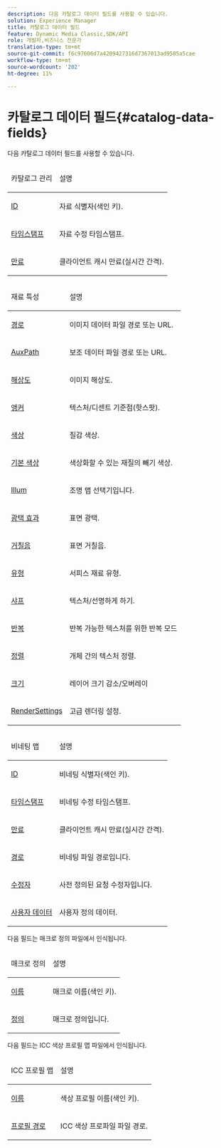 ```yaml
---
description: 다음 카탈로그 데이터 필드를 사용할 수 있습니다.
solution: Experience Manager
title: 카탈로그 데이터 필드
feature: Dynamic Media Classic,SDK/API
role: 개발자,비즈니스 전문가
translation-type: tm+mt
source-git-commit: f6c97606d7a4209427316d7367013ad9585a5cae
workflow-type: tm+mt
source-wordcount: '202'
ht-degree: 11%

---
```



# 카탈로그 데이터 필드{#catalog-data-fields}

다음 카탈로그 데이터 필드를 사용할 수 있습니다.

<table id="simpletable_C2D795844F624470871959842AF50BF3"> 
 <thead class="sthead"> 
  <td class="stentry"> <p>카탈로그 관리 </p></td> 
  <td class="stentry"> <p>설명 </p></td> 
 </thead> 
 <tr class="strow"> 
  <td class="stentry"> <p><a href="../../../../../ir-api/material-cat/image-rendering-api-ref/c-ir-material-catalog/c-ir-material-data-reference/r-ir-id.md#reference-cba2a53a952e403fb57a4e8569f9cf85" type="reference" format="dita" scope="local"> ID</a> </p></td> 
  <td class="stentry"> <p>자료 식별자(색인 키). </p></td> 
 </tr> 
 <tr class="strow"> 
  <td class="stentry"> <p><a href="../../../../../ir-api/material-cat/image-rendering-api-ref/c-ir-material-catalog/c-ir-material-data-reference/r-ir-timestamp-dataref.md#reference-6daf7973dc4f4b4e9e8165756db7c319" type="reference" format="dita" scope="local"> 타임스탬프</a> </p></td> 
  <td class="stentry"> <p>자료 수정 타임스탬프. </p></td> 
 </tr> 
 <tr class="strow"> 
  <td class="stentry"> <p><a href="../../../../../ir-api/material-cat/image-rendering-api-ref/c-ir-material-catalog/c-ir-material-data-reference/r-ir-expiration-dataref.md#reference-5e93943abff54c93bf85aae3b911a3ce" type="reference" format="dita" scope="local"> 만료</a> </p></td> 
  <td class="stentry"> <p>클라이언트 캐시 만료(실시간 간격). </p></td> 
 </tr> 
</table>

<table id="simpletable_58980295E92848B7BE471855D629F756"> 
 <thead class="sthead"> 
  <td class="stentry"> <p>재료 특성 </p></td> 
  <td class="stentry"> <p>설명 </p></td> 
 </thead> 
 <tr class="strow"> 
  <td class="stentry"> <p><a href="../../../../../ir-api/material-cat/image-rendering-api-ref/c-ir-material-catalog/c-ir-material-data-reference/r-ir-path.md#reference-59ebb624250a4965ad1737578a2ab590" type="reference" format="dita" scope="local"> 경로 </a> </p></td> 
  <td class="stentry"> <p>이미지 데이터 파일 경로 또는 URL. </p></td> 
 </tr> 
 <tr class="strow"> 
  <td class="stentry"> <p><a href="../../../../../ir-api/material-cat/image-rendering-api-ref/c-ir-material-catalog/c-ir-material-data-reference/r-ir-auxpath.md#reference-943ad5ee3c3b4b06bbcbb005db0dc969" type="reference" format="dita" scope="local"> AuxPath  </a> </p></td> 
  <td class="stentry"> <p>보조 데이터 파일 경로 또는 URL. </p></td> 
 </tr> 
 <tr class="strow"> 
  <td class="stentry"> <p><a href="../../../../../ir-api/material-cat/image-rendering-api-ref/c-ir-material-catalog/c-ir-material-data-reference/r-ir-resolution-dataref.md#reference-6a2d64c2d72b438fade58a3391569da7" type="reference" format="dita" scope="local"> 해상도 </a> </p></td> 
  <td class="stentry"> <p>이미지 해상도. </p></td> 
 </tr> 
 <tr class="strow"> 
  <td class="stentry"> <p><a href="../../../../../ir-api/material-cat/image-rendering-api-ref/c-ir-material-catalog/c-ir-material-data-reference/r-ir-cat-anchor.md#reference-d9b1d49db1fc440686f64b84453297ab" type="reference" format="dita" scope="local"> 앵커 </a> </p></td> 
  <td class="stentry"> <p>텍스처/디센트 기준점(핫스팟). </p></td> 
 </tr> 
 <tr class="strow"> 
  <td class="stentry"> <p><a href="../../../../../ir-api/material-cat/image-rendering-api-ref/c-ir-material-catalog/c-ir-material-data-reference/r-ir-cat-color.md#reference-7639487fe0ac48beb9e8afa4dc845552" type="reference" format="dita" scope="local"> 색상 </a> </p></td> 
  <td class="stentry"> <p>질감 색상. </p></td> 
 </tr> 
 <tr class="strow"> 
  <td class="stentry"> <p><a href="../../../../../ir-api/material-cat/image-rendering-api-ref/c-ir-material-catalog/c-ir-material-data-reference/r-ir-basecolor.md#reference-5f02371b1d8e444ab12d2614d9792de8" type="reference" format="dita" scope="local"> 기본 색상  </a> </p></td> 
  <td class="stentry"> <p>색상화할 수 있는 재질의 빼기 색상. </p></td> 
 </tr> 
 <tr class="strow"> 
  <td class="stentry"> <p><a href="../../../../../ir-api/material-cat/image-rendering-api-ref/c-ir-material-catalog/c-ir-material-data-reference/r-ir-cat-illum.md#reference-faeb85b387544d04b8aa4ccc3ab12e0f" type="reference" format="dita" scope="local"> Illum  </a> </p></td> 
  <td class="stentry"> <p>조명 맵 선택기입니다. </p></td> 
 </tr> 
 <tr class="strow"> 
  <td class="stentry"> <p><a href="../../../../../ir-api/material-cat/image-rendering-api-ref/c-ir-material-catalog/c-ir-material-data-reference/r-ir-cat-gloss.md#reference-5277f62a67e2408ab94699aa712f1eeb" type="reference" format="dita" scope="local"> 광택 효과</a> </p></td> 
  <td class="stentry"> <p>표면 광택. </p></td> 
 </tr> 
 <tr class="strow"> 
  <td class="stentry"> <p><a href="../../../../../ir-api/material-cat/image-rendering-api-ref/c-ir-material-catalog/c-ir-material-data-reference/r-ir-roughness.md#reference-79f748ac642745e3b81795a99f61fa99" type="reference" format="dita" scope="local"> 거칠음  </a> </p></td> 
  <td class="stentry"> <p>표면 거칠음. </p></td> 
 </tr> 
 <tr class="strow"> 
  <td class="stentry"> <p><a href="../../../../../ir-api/material-cat/image-rendering-api-ref/c-ir-material-catalog/c-ir-material-data-reference/r-ir-cat-type.md#reference-9bea147dda9f4e74bc0ec79dcc0d9161" type="reference" format="dita" scope="local"> 유형</a> </p></td> 
  <td class="stentry"> <p>서피스 재료 유형. </p></td> 
 </tr> 
 <tr class="strow"> 
  <td class="stentry"> <p><a href="../../../../../ir-api/material-cat/image-rendering-api-ref/c-ir-material-catalog/c-ir-material-data-reference/r-ir-sharp-dataref.md#reference-f79a14bd52474dfd8495115d398a30d0" type="reference" format="dita" scope="local"> 샤프</a> </p></td> 
  <td class="stentry"> <p>텍스처/선명하게 하기. </p></td> 
 </tr> 
 <tr class="strow"> 
  <td class="stentry"> <p><a href="../../../../../ir-api/material-cat/image-rendering-api-ref/c-ir-material-catalog/c-ir-material-data-reference/r-ir-cat-repeat.md#reference-20e149211e1f4e8285db5ecb83c1902e" type="reference" format="dita" scope="local"> 반복</a> </p></td> 
  <td class="stentry"> <p>반복 가능한 텍스처를 위한 반복 모드 </p></td> 
 </tr> 
 <tr class="strow"> 
  <td class="stentry"> <p><a href="../../../../../ir-api/material-cat/image-rendering-api-ref/c-ir-material-catalog/c-ir-material-data-reference/r-ir-alignment.md#reference-e52152e8dc244d0aa13b40c615d0f399" type="reference" format="dita" scope="local"> 정렬</a> </p></td> 
  <td class="stentry"> <p>개체 간의 텍스처 정렬. </p></td> 
 </tr> 
 <tr class="strow"> 
  <td class="stentry"> <p><a href="../../../../../ir-api/material-cat/image-rendering-api-ref/c-ir-material-catalog/c-ir-material-data-reference/r-ir-cat-size.md#reference-a698b0d2652f4ea8a2b006fbf59cf4f1" type="reference" format="dita" scope="local"> 크기</a> </p></td> 
  <td class="stentry"> <p>레이어 크기 감소/오버레이 </p></td> 
 </tr> 
 <tr class="strow"> 
  <td class="stentry"> <p><a href="../../../../../ir-api/material-cat/image-rendering-api-ref/c-ir-material-catalog/c-ir-material-data-reference/r-ir-rendersettings-dataref.md#reference-9ce753ae4096455eadcc12ac064de711" type="reference" format="dita" scope="local"> RenderSettings  </a> </p></td> 
  <td class="stentry"> <p>고급 렌더링 설정. </p></td> 
 </tr> 
</table>

<table id="simpletable_BD278D96C3324004ABBBACEDF85F8D50"> 
 <thead class="sthead"> 
  <td class="stentry"> 비네팅 맵</td> 
  <td class="stentry"> <p>설명 </p></td> 
 </thead> 
 <tr class="strow"> 
  <td class="stentry"> <p><a href="../../../../../ir-api/material-cat/image-rendering-api-ref/c-ir-material-catalog/c-ir-vignette-map-reference/r-ir-id-vignette.md#reference-2a7ba758924b4757b3234942304db7fd" type="reference" format="dita" scope="local"> ID</a> </p></td> 
  <td class="stentry"> <p>비네팅 식별자(색인 키). </p></td> 
 </tr> 
 <tr class="strow"> 
  <td class="stentry"> <p><a href="../../../../../ir-api/material-cat/image-rendering-api-ref/c-ir-material-catalog/c-ir-vignette-map-reference/r-ir-timestamp-vignette.md#reference-d57cdd40a6a645d199dbb1d56cc85bc1" type="reference" format="dita" scope="local"> 타임스탬프</a> </p> </td> 
  <td class="stentry"> <p>비네팅 수정 타임스탬프. </p></td> 
 </tr> 
 <tr class="strow"> 
  <td class="stentry"> <p><a href="../../../../../ir-api/material-cat/image-rendering-api-ref/c-ir-material-catalog/c-ir-vignette-map-reference/r-ir-expiration-vignette.md#reference-df80829da93e4c0ab3f97a1792d9c74c" type="reference" format="dita" scope="local"> 만료</a> </p></td> 
  <td class="stentry"> <p>클라이언트 캐시 만료(실시간 간격). </p></td> 
 </tr> 
 <tr class="strow"> 
  <td class="stentry"> <p><a href="../../../../../ir-api/material-cat/image-rendering-api-ref/c-ir-material-catalog/c-ir-vignette-map-reference/r-ir-path-vignette.md#reference-aa1c007b63a04351b89881933deaf59c" type="reference" format="dita" scope="local"> 경로</a> </p></td> 
  <td class="stentry"> <p>비네팅 파일 경로입니다. </p></td> 
 </tr> 
 <tr class="strow"> 
  <td class="stentry"> <p><a href="../../../../../ir-api/material-cat/image-rendering-api-ref/c-ir-material-catalog/c-ir-vignette-map-reference/r-ir-modifier.md#reference-cafa1623d65644be8cf3bda6a75ccbc4" type="reference" format="dita" scope="local"> 수정자</a> </p></td> 
  <td class="stentry"> <p>사전 정의된 요청 수정자입니다. </p></td> 
 </tr> 
 <tr class="strow"> 
  <td class="stentry"> <p><a href="../../../../../ir-api/material-cat/image-rendering-api-ref/c-ir-material-catalog/c-ir-vignette-map-reference/r-ir-userdata.md#reference-5bb5d49aee9c408992e41a5ad17d6e85" type="reference" format="dita" scope="local"> 사용자 데이터</a> </p></td> 
  <td class="stentry"> <p>사용자 정의 데이터. </p></td> 
 </tr> 
</table>

다음 필드는 매크로 정의 파일에서 인식됩니다.

<table id="simpletable_B722319F81FB4DDA9AC16B27448B8F04"> 
 <thead class="sthead"> 
  <td class="stentry"> 매크로 정의</td> 
  <td class="stentry"> <p>설명 </p></td> 
 </thead> 
 <tr class="strow"> 
  <td class="stentry"> <p><a href="../../../../../ir-api/material-cat/image-rendering-api-ref/c-ir-material-catalog/c-ir-macro-definition-reference/r-ir-name.md#reference-63b663d2052545ffab030a23e7060b1e" type="reference" format="dita" scope="local"> 이름</a> </p></td> 
  <td class="stentry"> <p>매크로 이름(색인 키). </p></td> 
 </tr> 
 <tr class="strow"> 
  <td class="stentry"> <p><a href="../../../../../ir-api/material-cat/image-rendering-api-ref/c-ir-material-catalog/c-ir-macro-definition-reference/r-ir-definition.md#reference-8f5a6e146b3b4e598dca1f370acf3bfb" type="reference" format="dita" scope="local"> 정의</a> </p></td> 
  <td class="stentry"> <p>매크로 정의입니다. </p></td> 
 </tr> 
</table>

다음 필드는 ICC 색상 프로필 맵 파일에서 인식됩니다.

<table id="simpletable_54ED156EDA394412B5C4C49AA3A32828"> 
 <thead class="sthead"> 
  <td class="stentry"> ICC 프로필 맵</td> 
  <td class="stentry"> <p>설명 </p></td> 
 </thead> 
 <tr class="strow"> 
  <td class="stentry"> <p><a href="../../../../../ir-api/material-cat/image-rendering-api-ref/c-ir-material-catalog/c-ir-icc-profile-map-reference/r-ir-name-icc.md#reference-7a293ede360e433782575f8f6a562ac2" type="reference" format="dita" scope="local"> 이름</a> </p></td> 
  <td class="stentry"> <p>색상 프로필 이름(색인 키). </p></td> 
 </tr> 
 <tr class="strow"> 
  <td class="stentry"> <p><a href="../../../../../ir-api/material-cat/image-rendering-api-ref/c-ir-material-catalog/c-ir-icc-profile-map-reference/r-ir-profilepath.md#reference-06f756dd364945ee9b50fd94db46e5be" type="reference" format="dita" scope="local"> 프로필 경로</a> </p></td> 
  <td class="stentry"> <p>ICC 색상 프로파일 파일 경로. </p></td> 
 </tr> 
</table>

